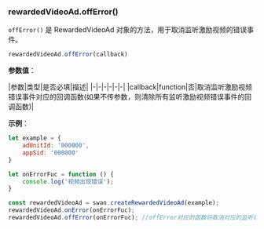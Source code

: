 ### rewardedVideoAd.offError()

`offError()` 是 RewardedVideoAd 对象的方法，用于取消监听激励视频的错误事件。

```js
rewardedVideoAd.offError(callback)
```

**参数值**：

|参数|类型|是否必填|描述|
|-|-|-|-|-|-|
|callback|function|否|取消监听激励视频错误事件对应的回调函数(如果不传参数，则清除所有监听激励视频错误事件的回调函数)|


**示例**：

```js
let example = {
    adUnitId: '000000',
    appSid: '000000'
}

let onErrorFuc = function () {
    console.log('视频出现错误');
}

const rewardedVideoAd = swan.createRewardedVideoAd(example);
rewardedVideoAd.onError(onErrorFuc);
rewardedVideoAd.offError(onErrorFuc); //offError对应的函数将取消对应的监听事件

```